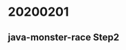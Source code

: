 # 20200201

## java-monster-race Step2

<!--stackedit_data:
eyJoaXN0b3J5IjpbLTEyNzI3MjE4NTFdfQ==
-->